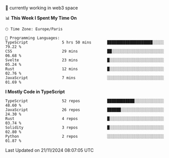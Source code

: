 🔭 currently working in web3 space

<!--START_SECTION:waka-->
📊 **This Week I Spent My Time On** 

```text
🕑︎ Time Zone: Europe/Paris

💬 Programming Languages: 
TypeScript               5 hrs 50 mins       ████████████████████░░░░░   79.22 % 
CSS                      29 mins             ██░░░░░░░░░░░░░░░░░░░░░░░   06.68 % 
Svelte                   23 mins             █░░░░░░░░░░░░░░░░░░░░░░░░   05.24 % 
Rust                     12 mins             █░░░░░░░░░░░░░░░░░░░░░░░░   02.76 % 
JavaScript               7 mins              ░░░░░░░░░░░░░░░░░░░░░░░░░   01.69 % 
```

**I Mostly Code in TypeScript** 

```text
TypeScript               52 repos            ████████████░░░░░░░░░░░░░   48.60 % 
JavaScript               26 repos            ██████░░░░░░░░░░░░░░░░░░░   24.30 % 
Rust                     4 repos             █░░░░░░░░░░░░░░░░░░░░░░░░   03.74 % 
Solidity                 3 repos             █░░░░░░░░░░░░░░░░░░░░░░░░   02.80 % 
Python                   2 repos             ░░░░░░░░░░░░░░░░░░░░░░░░░   01.87 % 
```




 Last Updated on 21/11/2024 08:07:05 UTC
<!--END_SECTION:waka-->
